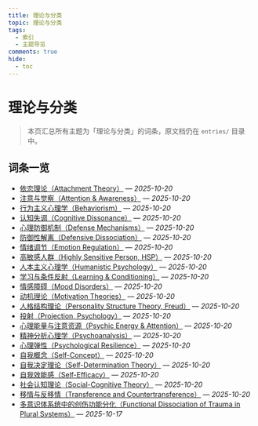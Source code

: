 ```yaml
---
title: 理论与分类
topic: 理论与分类
tags:
  - 索引
  - 主题导览
comments: true
hide:
  - toc
---
```


# 理论与分类

> 本页汇总所有主题为「理论与分类」的词条，原文档仍在 `entries/` 目录中。

## 词条一览

- [依恋理论（Attachment Theory）](Attachment-Theory.md) — *2025-10-20*
- [注意与觉察（Attention & Awareness）](Attention-Awareness.md) — *2025-10-20*
- [行为主义心理学（Behaviorism）](Behaviorism.md) — *2025-10-20*
- [认知失调（Cognitive Dissonance）](Cognitive-Dissonance.md) — *2025-10-20*
- [心理防御机制（Defense Mechanisms）](Defense-Mechanisms.md) — *2025-10-20*
- [防御性解离（Defensive Dissociation）](Defensive-Dissociation.md) — *2025-10-20*
- [情绪调节（Emotion Regulation）](Emotion-Regulation.md) — *2025-10-20*
- [高敏感人群（Highly Sensitive Person, HSP）](Highly-Sensitive-Person.md) — *2025-10-20*
- [人本主义心理学（Humanistic Psychology）](Humanistic-Psychology.md) — *2025-10-20*
- [学习与条件反射（Learning & Conditioning）](Learning-Conditioning.md) — *2025-10-20*
- [情感障碍（Mood Disorders）](Mood-Disorders.md) — *2025-10-20*
- [动机理论（Motivation Theories）](Motivation-Theories.md) — *2025-10-20*
- [人格结构理论（Personality Structure Theory, Freud）](Personality-Structure-Theory.md) — *2025-10-20*
- [投射（Projection, Psychology）](Projection-Psychology.md) — *2025-10-20*
- [心理能量与注意资源（Psychic Energy & Attention）](Psychic-Energy-Attention.md) — *2025-10-20*
- [精神分析心理学（Psychoanalysis）](Psychoanalysis.md) — *2025-10-20*
- [心理弹性（Psychological Resilience）](Psychological-Resilience.md) — *2025-10-20*
- [自我概念（Self-Concept）](Self-Concept.md) — *2025-10-20*
- [自我决定理论（Self-Determination Theory）](Self-Determination-Theory.md) — *2025-10-20*
- [自我效能感（Self-Efficacy）](Self-Efficacy.md) — *2025-10-20*
- [社会认知理论（Social-Cognitive Theory）](Social-Cognitive-Theory.md) — *2025-10-20*
- [移情与反移情（Transference and Countertransference）](Transference-Countertransference.md) — *2025-10-20*
- [多意识体系统中的创伤功能分化（Functional Dissociation of Trauma in Plural Systems）](Functional-Dissociation-of-Trauma-in-Plural-Systems.md) — *2025-10-17*
